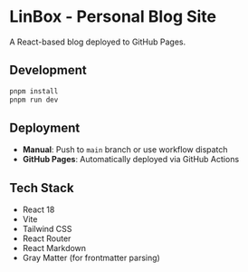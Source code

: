 # LinBox - Personal Blog Site

A React-based blog deployed to GitHub Pages.

## Development

```bash
pnpm install
pnpm run dev
```

## Deployment

- **Manual**: Push to `main` branch or use workflow dispatch
- **GitHub Pages**: Automatically deployed via GitHub Actions

## Tech Stack

- React 18
- Vite
- Tailwind CSS
- React Router
- React Markdown
- Gray Matter (for frontmatter parsing)